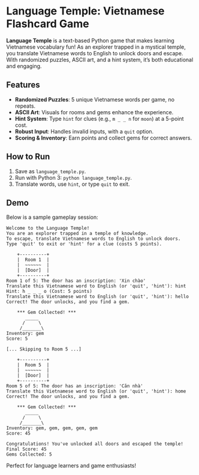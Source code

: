 # Language Temple: Vietnamese Flashcard Game

**Language Temple** is a text-based Python game that makes learning Vietnamese vocabulary fun! As an explorer trapped in a mystical temple, you translate Vietnamese words to English to unlock doors and escape. With randomized puzzles, ASCII art, and a hint system, it’s both educational and engaging.

## Features

- **Randomized Puzzles**: 5 unique Vietnamese words per game, no repeats.
- **ASCII Art**: Visuals for rooms and gems enhance the experience.
- **Hint System**: Type `hint` for clues (e.g., `m _ _ n` for `moon`) at a 5-point cost.
- **Robust Input**: Handles invalid inputs, with a `quit` option.
- **Scoring & Inventory**: Earn points and collect gems for correct answers.

## How to Run

1. Save as `language_temple.py`.
2. Run with Python 3: `python language_temple.py`.
3. Translate words, use `hint`, or type `quit` to exit.

## Demo

Below is a sample gameplay session:

```
Welcome to the Language Temple!
You are an explorer trapped in a temple of knowledge.
To escape, translate Vietnamese words to English to unlock doors.
Type 'quit' to exit or 'hint' for a clue (costs 5 points).

    +----------+
    |  Room 1  |
    |  ~~~~~~  |
    |  [Door]  |
    +----------+
Room 1 of 5: The door has an inscription: 'Xin chào'
Translate this Vietnamese word to English (or 'quit', 'hint'): hint
Hint: h _ _ _ o (Cost: 5 points)
Translate this Vietnamese word to English (or 'quit', 'hint'): hello
Correct! The door unlocks, and you find a gem.

    *** Gem Collected! ***
       _____
      /     \
     /_______\
Inventory: gem
Score: 5

[... Skipping to Room 5 ...]

    +----------+
    |  Room 5  |
    |  ~~~~~~  |
    |  [Door]  |
    +----------+
Room 5 of 5: The door has an inscription: 'Căn nhà'
Translate this Vietnamese word to English (or 'quit', 'hint'): home
Correct! The door unlocks, and you find a gem.

    *** Gem Collected! ***
       _____
      /     \
     /_______\
Inventory: gem, gem, gem, gem, gem
Score: 45

Congratulations! You've unlocked all doors and escaped the temple!
Final Score: 45
Gems Collected: 5
```

Perfect for language learners and game enthusiasts!
